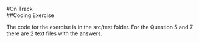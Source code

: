 #On Track  
##Coding Exercise

The code for the exercise is in the src/test folder.
For the Question 5 and 7 there are 2 text files with the answers.
